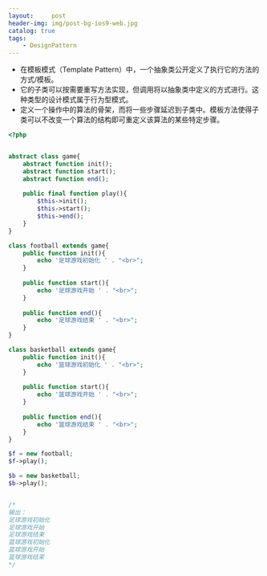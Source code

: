 ```yaml
---
layout:     post
header-img: img/post-bg-ios9-web.jpg
catalog: true
tags:
    - DesignPattern
---
```


* 在模板模式（Template Pattern）中，一个抽象类公开定义了执行它的方法的方式/模板。
 * 它的子类可以按需要重写方法实现，但调用将以抽象类中定义的方式进行。这种类型的设计模式属于行为型模式。
 * 定义一个操作中的算法的骨架，而将一些步骤延迟到子类中。模板方法使得子类可以不改变一个算法的结构即可重定义该算法的某些特定步骤。

```php
<?php


abstract class game{
	abstract function init();
	abstract function start();
	abstract function end();
	
	public final function play(){
		$this->init();
		$this->start();
		$this->end();
	}
}

class football extends game{
	public function init(){
		echo '足球游戏初始化 ' . "<br>";
	}
	
	public function start(){
		echo '足球游戏开始 ' . "<br>";
	}
	
	public function end(){
		echo '足球游戏结束 ' . "<br>";
	}
}

class basketball extends game{
	public function init(){
		echo '篮球游戏初始化 ' . "<br>";
	}
	
	public function start(){
		echo '篮球游戏开始 ' . "<br>";
	}
	
	public function end(){
		echo '篮球游戏结束 ' . "<br>";
	}
}

$f = new football;
$f->play();

$b = new basketball;
$b->play();


/*
输出：
足球游戏初始化
足球游戏开始
足球游戏结束
篮球游戏初始化
篮球游戏开始
篮球游戏结束
*/
```
